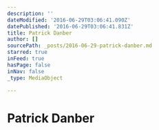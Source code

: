 ```yaml
---
description: ''
dateModified: '2016-06-29T03:06:41.090Z'
datePublished: '2016-06-29T03:06:41.831Z'
title: Patrick Danber
author: []
sourcePath: _posts/2016-06-29-patrick-danber.md
starred: true
inFeed: true
hasPage: false
inNav: false
_type: MediaObject

---
```

# Patrick Danber